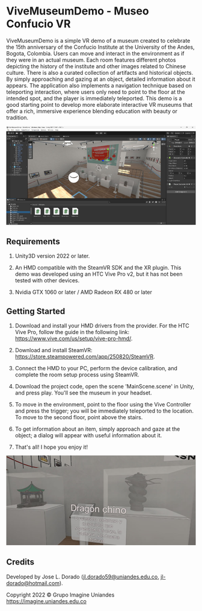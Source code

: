 # ViveMuseumDemo - Museo Confucio VR

ViveMuseumDemo is a simple VR demo of a museum created to celebrate the 15th anniversary of the Confucio Institute at the University of the Andes, Bogota, Colombia. Users can move and interact in the environment as if they were in an actual museum. Each room features different photos depicting the history of the institute and other images related to Chinese culture. There is also a curated collection of artifacts and historical objects. By simply approaching and gazing at an object, detailed information about it appears. The application also implements a navigation technique based on teleporting interaction, where users only need to point to the floor at the intended spot, and the player is immediately teleported. This demo is a good starting point to develop more elaborate interactive VR museums that offer a rich, immersive experience blending education with beauty or tradition.

![Promo](imgs/0.jpg)

## Requirements

1. Unity3D version 2022 or later.

2. An HMD compatible with the SteamVR SDK and the XR plugin. This demo was developed using an HTC Vive Pro v2, but it has not been tested with other devices.

3. Nvidia GTX 1060 or later / AMD Radeon RX 480 or later

## Getting Started 

1. Download and install your HMD drivers from the provider. For the HTC Vive Pro, follow the guide in the following link: https://www.vive.com/us/setup/vive-pro-hmd/.

2. Download and install SteamVR: https://store.steampowered.com/app/250820/SteamVR.

3. Connect the HMD to your PC, perform the device calibration, and complete the room setup process using SteamVR.

4. Download the project code, open the scene 'MainScene.scene' in Unity, and press play. You'll see the museum in your headset.

5. To move in the environment, point to the floor using the Vive Controller and press the trigger; you will be immediately teleported to the location. To move to the second floor, point above the stairs.

6. To get information about an item, simply approach and gaze at the object; a dialog will appear with useful information about it.

7. That's all! I hope you enjoy it! 

![Promo](imgs/1.jpg)

## Credits

Developed by Jose L. Dorado (jl.dorado59@uniandes.edu.co,  jl-dorado@hotmail.com). 

Copyright 2022 © Grupo Imagine Uniandes
https://imagine.uniandes.edu.co